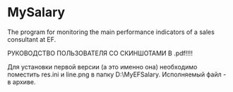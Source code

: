 # MySalary
The program for monitoring the main performance indicators of a sales consultant at EF.

РУКОВОДСТВО ПОЛЬЗОВАТЕЛЯ СО СКИНШОТАМИ В .pdf!!!!

Для установки первой версии (а это именно она) необходимо поместить res.ini и line.png в папку D:\MyEFSalary.
Исполняемый файл - в архиве.
